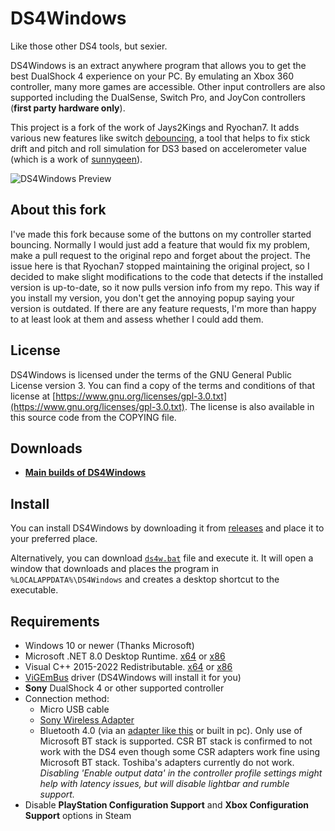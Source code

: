 # DS4Windows

Like those other DS4 tools, but sexier.

DS4Windows is an extract anywhere program that allows you to get the best
DualShock 4 experience on your PC. By emulating an Xbox 360 controller, many
more games are accessible. Other input controllers are also supported including the
DualSense, Switch Pro, and JoyCon controllers (**first party hardware only**).

This project is a fork of the work of Jays2Kings and Ryochan7. It adds various new features like switch 
[debouncing](https://www.ganssle.com/debouncing.pdf), a tool that helps to fix stick drift and pitch and roll simulation
for DS3 based on accelerometer value (which is a work of [sunnyqeen](https://github.com/sunnyqeen)).

![DS4Windows Preview](https://raw.githubusercontent.com/Ryochan7/DS4Windows/jay/ds4winwpf_screen_20200412.png)

## About this fork

I've made this fork because some of the buttons on my controller started bouncing. Normally I would just add a
feature that would fix my problem, make a pull request to the original repo and forget about the project. 
The issue here is that Ryochan7 stopped maintaining the original project, so I decided to make slight 
modifications to the code that detects if the installed version is up-to-date, so it now pulls version info from my 
repo. This way if you install my version, you don't get the annoying popup saying your version is outdated. If there 
are any feature requests, I'm more than happy to at least look at them and assess whether I could add them.

## License

DS4Windows is licensed under the terms of the GNU General Public License version 3.
You can find a copy of the terms and conditions of that license at
[https://www.gnu.org/licenses/gpl-3.0.txt](https://www.gnu.org/licenses/gpl-3.0.txt). The license is also
available in this source code from the COPYING file.

## Downloads

- **[Main builds of DS4Windows](https://github.com/schmaldeo/DS4Windows/releases)**

## Install

You can install DS4Windows by downloading it from [releases](https://github.com/schmaldeo/DS4Windows/releases) and place it to your preferred place.

Alternatively, you can download [`ds4w.bat`](https://raw.githubusercontent.com/schmaldeo/DS4Windows/refs/heads/master/ds4w.bat) file and execute it. It will open a window that downloads and places the program in `%LOCALAPPDATA%\DS4Windows` and creates a desktop shortcut to the executable.

## Requirements

- Windows 10 or newer (Thanks Microsoft)
- Microsoft .NET 8.0 Desktop Runtime. [x64](https://dotnet.microsoft.com/en-us/download/dotnet/thank-you/runtime-desktop-8.0.0-windows-x64-installer) or [x86](https://dotnet.microsoft.com/en-us/download/dotnet/thank-you/runtime-desktop-8.0.0-windows-x86-installer)
- Visual C++ 2015-2022 Redistributable. [x64](https://aka.ms/vs/17/release/vc_redist.x64.exe) or [x86](https://aka.ms/vs/17/release/vc_redist.x86.exe)
- [ViGEmBus](https://vigem.org/) driver (DS4Windows will install it for you)
- **Sony** DualShock 4 or other supported controller
- Connection method:
  - Micro USB cable
  - [Sony Wireless Adapter](https://www.amazon.com/gp/product/B01KYVLKG2)
  - Bluetooth 4.0 (via an
  [adapter like this](https://www.newegg.com/Product/Product.aspx?Item=N82E16833166126)
  or built in pc). Only use of Microsoft BT stack is supported. CSR BT stack is
  confirmed to not work with the DS4 even though some CSR adapters work fine
  using Microsoft BT stack. Toshiba's adapters currently do not work.
  *Disabling 'Enable output data' in the controller profile settings might help with latency issues, but will disable lightbar and rumble support.*
- Disable **PlayStation Configuration Support** and
**Xbox Configuration Support** options in Steam
